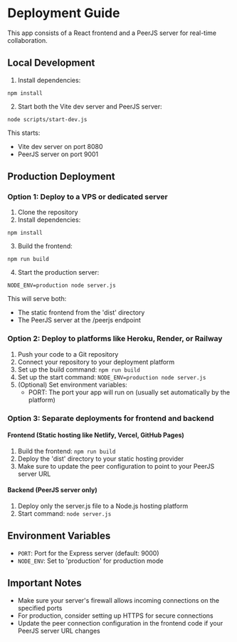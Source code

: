 
# Deployment Guide

This app consists of a React frontend and a PeerJS server for real-time collaboration.

## Local Development

1. Install dependencies:
```
npm install
```

2. Start both the Vite dev server and PeerJS server:
```
node scripts/start-dev.js
```

This starts:
- Vite dev server on port 8080
- PeerJS server on port 9001

## Production Deployment

### Option 1: Deploy to a VPS or dedicated server

1. Clone the repository
2. Install dependencies:
```
npm install
```

3. Build the frontend:
```
npm run build
```

4. Start the production server:
```
NODE_ENV=production node server.js
```

This will serve both:
- The static frontend from the 'dist' directory
- The PeerJS server at the /peerjs endpoint

### Option 2: Deploy to platforms like Heroku, Render, or Railway

1. Push your code to a Git repository
2. Connect your repository to your deployment platform
3. Set up the build command: `npm run build`
4. Set up the start command: `NODE_ENV=production node server.js`
5. (Optional) Set environment variables:
   - PORT: The port your app will run on (usually set automatically by the platform)

### Option 3: Separate deployments for frontend and backend

#### Frontend (Static hosting like Netlify, Vercel, GitHub Pages)
1. Build the frontend: `npm run build`
2. Deploy the 'dist' directory to your static hosting provider
3. Make sure to update the peer configuration to point to your PeerJS server URL

#### Backend (PeerJS server only)
1. Deploy only the server.js file to a Node.js hosting platform
2. Start command: `node server.js`

## Environment Variables

- `PORT`: Port for the Express server (default: 9000)
- `NODE_ENV`: Set to 'production' for production mode

## Important Notes

- Make sure your server's firewall allows incoming connections on the specified ports
- For production, consider setting up HTTPS for secure connections
- Update the peer connection configuration in the frontend code if your PeerJS server URL changes
